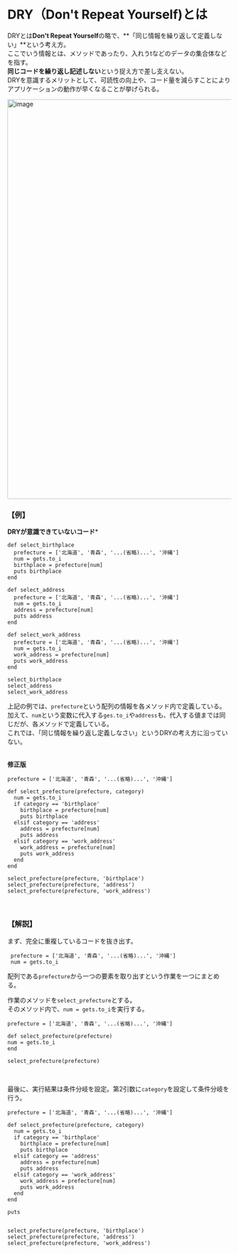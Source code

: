 # DRY（Don't Repeat Yourself)とは
DRYとは**Don't Repeat Yourself**の略で、**「同じ情報を繰り返して定義しない」**という考え方。  
ここでいう情報とは、メソッドであったり、入れうtなどのデータの集合体などを指す。  
**同じコードを繰り返し記述しない**という捉え方で差し支えない。  
DRYを意識するメリットとして、可読性の向上や、コード量を減らすことによりアプリケーションの動作が早くなることが挙げられる。  

<img width="900" alt="image" src="https://i.gyazo.com/4f72f045c67ab8e9da507068335e5b17.png">
<br>

### 【例】

**DRYが意識できていないコード***

```
def select_birthplace
  prefecture = ['北海道', '青森', '...(省略)...', '沖縄']
  num = gets.to_i
  birthplace = prefecture[num]
  puts birthplace
end

def select_address
  prefecture = ['北海道', '青森', '...(省略)...', '沖縄']
  num = gets.to_i
  address = prefecture[num]
  puts address
end

def select_work_address
  prefecture = ['北海道', '青森', '...(省略)...', '沖縄']
  num = gets.to_i
  work_address = prefecture[num]
  puts work_address
end

select_birthplace
select_address
select_work_address
```

上記の例では、`prefecture`という配列の情報を各メソッド内で定義している。  
加えて、`num`という変数に代入する`ges.to_i`や`address`も、代入する値までは同じだが、各メソッドで定義している。  
これでは、「同じ情報を繰り返し定義しなさい」というDRYの考え方に沿っていない。  
<br>

**修正版**  

```
prefecture = ['北海道', '青森', '...(省略)...', '沖縄']

def select_prefecture(prefecture, category)
  num = gets.to_i
  if category == 'birthplace'
    birthplace = prefecture[num]
    puts birthplace
  elsif category == 'address'
    address = prefecture[num]
    puts address
  elsif category == 'work_address'
    work_address = prefecture[num]
    puts work_address
  end
end

select_prefecture(prefecture, 'birthplace')
select_prefecture(prefecture, 'address')
select_prefecture(prefecture, 'work_address')
```
<br>

### 【解説】
まず、完全に重複しているコードを抜き出す。  

```
 prefecture = ['北海道', '青森', '...(省略)...', '沖縄']
 num = gets.to_i
 ```
 配列である`prefecture`から一つの要素を取り出すという作業を一つにまとめる。  
 
 作業のメソッドを`select_prefecture`とする。  
 そのメソッド内で、`num = gets.to_i`を実行する。  
 
 ```
 prefecture = ['北海道', '青森', '...(省略)...', '沖縄']

def select_prefecture(prefecture)
 num = gets.to_i
end

select_prefecture(prefecture)
```
<br>

最後に、実行結果は条件分岐を設定。第2引数に`category`を設定して条件分岐を行う。  

```
prefecture = ['北海道', '青森', '...(省略)...', '沖縄']

def select_prefecture(prefecture, category)
  num = gets.to_i
  if category == 'birthplace'
    birthplace = prefecture[num]
    puts birthplace
  elsif category == 'address'
    address = prefecture[num]
    puts address
  elsif category == 'work_address'
    work_address = prefecture[num]
    puts work_address
  end
end

puts 


select_prefecture(prefecture, 'birthplace')
select_prefecture(prefecture, 'address')
select_prefecture(prefecture, 'work_address')
```
